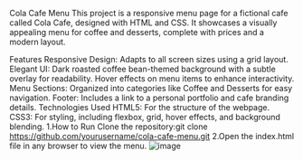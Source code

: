 Cola Cafe Menu
This project is a responsive menu page for a fictional cafe called Cola Cafe, designed with HTML and CSS. It showcases a visually appealing menu for coffee and desserts, complete with prices and a modern layout.

Features
Responsive Design: Adapts to all screen sizes using a grid layout.
Elegant UI:
Dark roasted coffee bean-themed background with a subtle overlay for readability.
Hover effects on menu items to enhance interactivity.
Menu Sections: Organized into categories like Coffee and Desserts for easy navigation.
Footer: Includes a link to a personal portfolio and cafe branding details.
Technologies Used
HTML5: For the structure of the webpage.
CSS3: For styling, including flexbox, grid, hover effects, and background blending.
1.How to Run
Clone the repository:git clone https://github.com/yourusername/cola-cafe-menu.git
2.Open the index.html file in any browser to view the menu.
![image](https://github.com/user-attachments/assets/7ee4933c-a781-45eb-93db-ed8a0a91790c)


